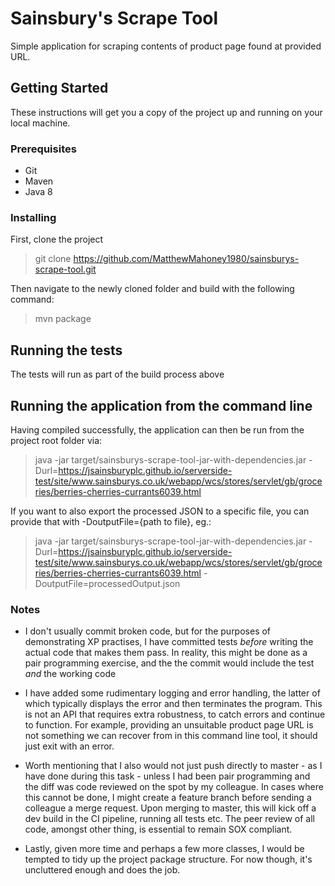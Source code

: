 # Sainsbury's Scrape Tool

Simple application for scraping contents of product page found at provided URL.

## Getting Started

These instructions will get you a copy of the project up and running on your local machine.

### Prerequisites

* Git
* Maven
* Java 8

### Installing

First, clone the project

> git clone https://github.com/MatthewMahoney1980/sainsburys-scrape-tool.git

Then navigate to the newly cloned folder and build with the following command:

> mvn package

## Running the tests

The tests will run as part of the build process above

## Running the application from the command line

Having compiled successfully, the application can then be run from the project root folder via:

> java -jar target/sainsburys-scrape-tool-jar-with-dependencies.jar -Durl=https://jsainsburyplc.github.io/serverside-test/site/www.sainsburys.co.uk/webapp/wcs/stores/servlet/gb/groceries/berries-cherries-currants6039.html

If you want to also export the processed JSON to a specific file, you can provide that with -DoutputFile={path to file}, eg.:

> java -jar target/sainsburys-scrape-tool-jar-with-dependencies.jar -Durl=https://jsainsburyplc.github.io/serverside-test/site/www.sainsburys.co.uk/webapp/wcs/stores/servlet/gb/groceries/berries-cherries-currants6039.html -DoutputFile=processedOutput.json

### Notes

* I don't usually commit broken code, but for the purposes of demonstrating XP practises, I have committed tests *before* writing the actual code that makes them pass. In reality, this might be done as a pair programming exercise, and the the commit would include the test *and* the working code

* I have added some rudimentary logging and error handling, the latter of which typically displays the error and then terminates the program. This is not an API that requires extra robustness, to catch errors and continue to function. For example, providing an unsuitable product page URL is not something we can recover from in this command line tool, it should just exit with an error.

* Worth mentioning that I also would not just push directly to master - as I have done during this task - unless I had been pair programming and the diff was code reviewed on the spot by my colleague. In cases where this cannot be done, I might create a feature branch before sending a colleague a merge request. Upon merging to master, this will kick off a dev build in the CI pipeline, running all tests etc. The peer review of all code, amongst other thing, is essential to remain SOX compliant.

* Lastly, given more time and perhaps a few more classes, I would be tempted to tidy up the project package structure. For now though, it's uncluttered enough and does the job.